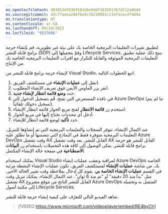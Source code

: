 ```yaml
---
ms.openlocfilehash: d93053df0369181d6e9ddf26359136fdf12a664d
ms.sourcegitcommit: 43cf7aeea286fbe9cf6210881c11bfacecdf4d9a
ms.translationtype: HT
ms.contentlocale: ar-SA
ms.lasthandoff: 09/19/2022
ms.locfileid: "9537666"
---
```

لتطبيق تغييرات التعليمات البرمجية الخاصة بك على بيئة غير تطويرية، قم بإنشاء حزمة برامج قابلة للنشر (SDP) وقمّ بتحميلها إلى Lifecycle Services. يتيح ذلك عملية تطبيق التعليمات البرمجية الموثوقة والقابلة للتكرار مع اقتراب التعليمات البرمجية الخاصة بك من الإنتاج. 

لإنشاء حزمة برامج قابلة للنشر من Visual Studio، اتبع الخطوات التالية.

1.  انتقل إلى **عمليات الإنشاء** في مستكشف الفريق.
2.  انقر بزر الماوس الأيمن فوق تعريف الإنشاء المطلوب.
3.  حدد **وضع قائمة انتظار لإنشاء جديد**.
4.  في نافذة المستعرض التي تفتح، قُم بتسجيل الدخول إلى Azure DevOps (ما لم يتم تسجيل دخولك تلقائياً).
5.  استخدم زر **قائمة الانتظار** لفتح مربع الحوار قائمة انتظار الإنشاء.
6.  أدخل أي محددات تحتاج إليها في مربع الحوار.
7.  حدد **تأكيد** لوضع قائمة انتظار للإنشاء.

عند اكتمال الإنشاء، تتوفر السجلات والتعليمات البرمجية التي تم إنشاؤها للتنزيل. التعليمات البرمجية متوفرة فقط في النماذج التي تتضمنها أو ما تطلق عليه Azure DevOps وقت تشغيل AX القابل للنشر. يعد وقت تشغيل AX القابل للنشر هو حزمة برامج قابلة للنشر. يمكن الوصول إلى كافة هذه التحميلات باستخدام زر **البيانات الاصطناعية‬** في صفحة حالة الإنشاء المكتمل.

يمكنك استخدام Visual Studio لمراقبة وتعقب عمليات إنشاء Azure DevOps الخاصة بك.
من شاشة **عمليات الإنشاء** لمستكشف الفريق، تكون عمليات الإنشاء النشطة مرئية في القسم **عمليات الإنشاء الخاصة بي**. يقوم كل إدخال بملاحظة وقت تغيير الحالة الأخير، مثل "بدأ منذ 20 دقيقة" أو "تم منذ 6 ثوانِ". عند اكتمال الإنشاء، يمكنك تنزيل وقت تشغيل AX القابل للنشر الناتج من موقع مشروع Azure DevOps المتصل به وتحميله إلى مكتبة أصول Lifecycle Services.

شاهد الفيديو التالي للتعرّف على كيفية إنشاء حزمة قابلة للنشر. 

 > [!VIDEO https://www.microsoft.com/videoplayer/embed/RE4byCh]

